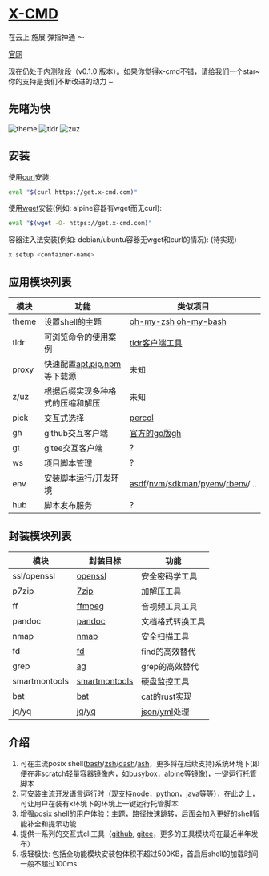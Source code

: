 # [X-CMD](https://x-cmd.com/zh)

在云上 施展 弹指神通 ～

[官网](https://x-cmd.com/zh)

现在仍处于内测阶段（v0.1.0 版本）。如果你觉得x-cmd不错，请给我们一个star~ 你的支持是我们不断改进的动力 ~


## 先睹为快

![theme](https://media.giphy.com/media/EVzSurO3a7xfwc7avg/giphy.gif) 
![tldr](https://media.giphy.com/media/9Eu9lppe5o10cS1mMm/giphy.gif)
![zuz](https://media.giphy.com/media/vuhvzn6PByu1gTMscv/giphy.gif) 

## 安装

使用[curl](https://curl.se/)安装:

```bash
eval "$(curl https://get.x-cmd.com)"
```

使用[wget](https://www.gnu.org/software/wget/)安装(例如: alpine容器有wget而无curl):

```bash
eval "$(wget -O- https://get.x-cmd.com)"
```

容器注入法安装(例如: debian/ubuntu容器无wget和curl的情况): (待实现)

```bash
x setup <container-name>
```

## 应用模块列表

| 模块 | 功能 | 类似项目 |
| --- | --- | --- |
| theme | 设置shell的主题  | [oh-my-zsh](https://ohmyz.sh/) [oh-my-bash](https://ohmybash.nntoan.com/) |
| tldr | 可浏览命令的使用案例  | [tldr客户端工具](https://github.com/tldr-pages/tldr) |
| proxy | 快速配置[apt](https://pkgs.org/download/apt),[pip](https://pypi.org/project/pip/),[npm](https://www.npmjs.com/)等下载源 | 未知 |
| z/uz | 根据后缀实现多种格式的压缩和解压  | 未知 |
| pick | 交互式选择 | [percol](https://github.com/mooz/percol) |
| gh | github交互客户端  | [官方的go版gh](https://cli.github.com/) |
| gt | gitee交互客户端 | ? |
| ws | 项目脚本管理 | ? |
| env | 安装脚本运行/开发环境  | [asdf](https://asdf-vm.com/)/[nvm](https://github.com/nvm-sh/nvm)/[sdkman](https://sdkman.io/)/[pyenv](https://github.com/pyenv/pyenv)/[rbenv](https://github.com/rbenv/rbenv)/... |
| hub | 脚本发布服务 | ? |

## 封装模块列表

| 模块 | 封装目标 | 功能 |
| -- | -- | -- |
| ssl/openssl | [openssl](https://www.openssl.org/) | 安全密码学工具 |
| p7zip | [7zip](https://www.7-zip.org) | 加解压工具 |
| ff | [ffmpeg](https://ffmpeg.org/) | 音视频工具工具 |
| pandoc | [pandoc](https://pandoc.org/) | 文档格式转换工具 |
| nmap | [nmap](https://nmap.org/) | 安全扫描工具 |
| fd | [fd](https://github.com/sharkdp/fd) | find的高效替代 |
| grep | [ag](https://github.com/ggreer/the_silver_searcher) | grep的高效替代 |
| smartmontools | [smartmontools](https://www.smartmontools.org/) | 硬盘监控工具 |
| bat | [bat](https://github.com/sharkdp/bat) | cat的rust实现 |
| jq/yq | [jq](https://stedolan.github.io/jq/)/[yq](https://github.com/mikefarah/yq) | [json](https://www.json.org/json-en.html)/[yml](https://yaml.org/)处理 |


## 介绍

1. 可在主流posix shell([bash](http://tiswww.case.edu/php/chet/bash/bashtop.html)/[zsh](https://www.zsh.org/)/[dash](https://manpages.debian.org/bullseye/dash/dash.1.en.html)/[ash](https://github.com/ash-shell/ash)，更多将在后续支持)系统环境下(即便在非scratch轻量容器镜像内，如[busybox](https://busybox.net/)，[alpine](https://www.alpinelinux.org/)等镜像)，一键运行托管脚本
2. 可安装主流开发语言运行时（现支持[node](https://nodejs.org/en/)，[python](https://www.python.org/)，[java](https://www.java.com/en/)等等），在此之上，可让用户在装有x环境下的环境上一键运行托管脚本
3. 增强posix shell的用户体验：主题，路径快速跳转，后面会加入更好的shell智能补全和提示功能
4. 提供一系列的交互式cli工具（[github](https://github.com/), [gitee](https://gitee.com/)，更多的工具模块将在最近半年发布）
5. 极轻极快: 包括全功能模块安装包体积不超过500KB，首启后shell的加载时间一般不超过100ms

